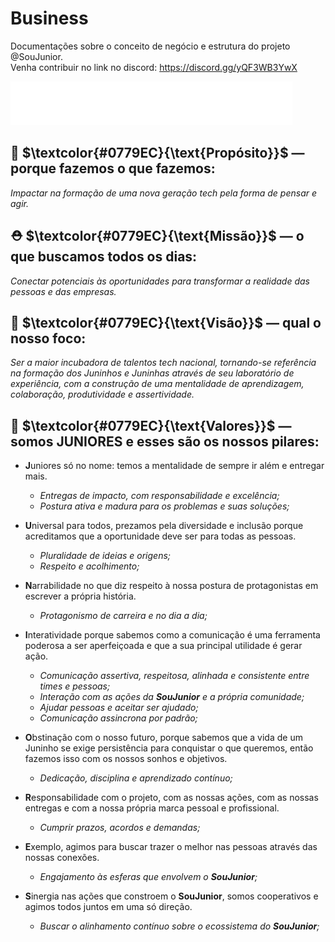# Business
Documentações sobre o conceito de negócio e estrutura do projeto @SouJunior.  
Venha contribuir no link no discord: https://discord.gg/yQF3WB3YwX



<img src="https://raw.githubusercontent.com/SouJunior/ui-ux/main/Frontend/Assets/Create-account-page/Full-logo.png">


## 🎯   $\textcolor{#0779EC}{\text{Propósito}}$ — porque fazemos o que fazemos:
<i>Impactar na formação de uma nova geração tech pela forma de pensar e agir.</i>
 
## ⛑   $\textcolor{#0779EC}{\text{Missão}}$ — o que buscamos todos os dias:
<i>Conectar potenciais às oportunidades para transformar a realidade das pessoas e das empresas.</i>
 
## 🦅   $\textcolor{#0779EC}{\text{Visão}}$ — qual o nosso foco:
<i>Ser a maior incubadora de talentos tech nacional, tornando-se referência na formação dos Juninhos e Juninhas através de seu laboratório de experiência, com a construção de uma mentalidade de aprendizagem, colaboração, produtividade e assertividade.</i>
 
## 💎  $\textcolor{#0779EC}{\text{Valores}}$ — somos <b>JUNIORES</b> e esses são os nossos pilares:

- <b>J</b>uniores só no nome: temos a mentalidade de sempre ir além e entregar mais.
    - <i>Entregas de impacto, com responsabilidade e excelência;</i>
    - <i>Postura ativa e madura para os problemas e suas soluções;</i>
    
- <b>U</b>niversal para todos, prezamos pela diversidade e inclusão porque acreditamos que a oportunidade deve ser para todas as pessoas.
  - <i>Pluralidade de ideias e origens;</i>
  - <i>Respeito e acolhimento;</i>
  
- <b>N</b>arrabilidade no que diz respeito à nossa postura de protagonistas em escrever a própria história.
  - <i>Protagonismo de carreira e no dia a dia;</i>
  
- <b>I</b>nteratividade porque sabemos como a comunicação é uma ferramenta poderosa a ser aperfeiçoada e que a sua principal utilidade é gerar ação.
  - <i>Comunicação assertiva, respeitosa, alinhada e consistente entre times e pessoas;</i>
  - <i>Interação com as ações da <strong>SouJunior</strong> e a própria comunidade;</i>
  - <i>Ajudar pessoas e aceitar ser ajudado;</i>
  - <i>Comunicação assincrona por padrão;</i>
  
- <b>O</b>bstinação com o nosso futuro, porque sabemos que a vida de um Juninho se exige persistência para conquistar o que queremos, então fazemos isso com os nossos sonhos e objetivos.
  - <i>Dedicação, disciplina e aprendizado contínuo;</i>
  
- <b>R</b>esponsabilidade com o projeto, com as nossas ações, com as nossas entregas e com a nossa própria marca pessoal e profissional.
  - <i>Cumprir prazos, acordos e demandas;</i>
  
- <b>E</b>xemplo, agimos para buscar trazer o melhor nas pessoas através das nossas conexões.
  - <i>Engajamento às esferas que envolvem o <strong>SouJunior</strong>;</i>
  
- <b>S</b>inergia nas ações que constroem o <strong>SouJunior</strong>, somos cooperativos e agimos todos juntos em uma só direção.
  - <i>Buscar o alinhamento contínuo sobre o ecossistema do <strong>SouJunior</strong>;</i>
